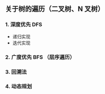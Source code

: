 ## 关于树的遍历（二叉树、N 叉树）

### 1. 深度优先 DFS

- 递归实现
- 迭代实现

### 2. 广度优先 BFS （层序遍历）

### 3. 回溯法

### 4. 动态规划
